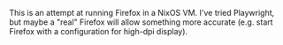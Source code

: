 This is an attempt at running Firefox in a NixOS VM. I've tried Playwright, but
maybe a "real" Firefox will allow something more accurate (e.g. start Firefox
with a configuration for high-dpi display).
